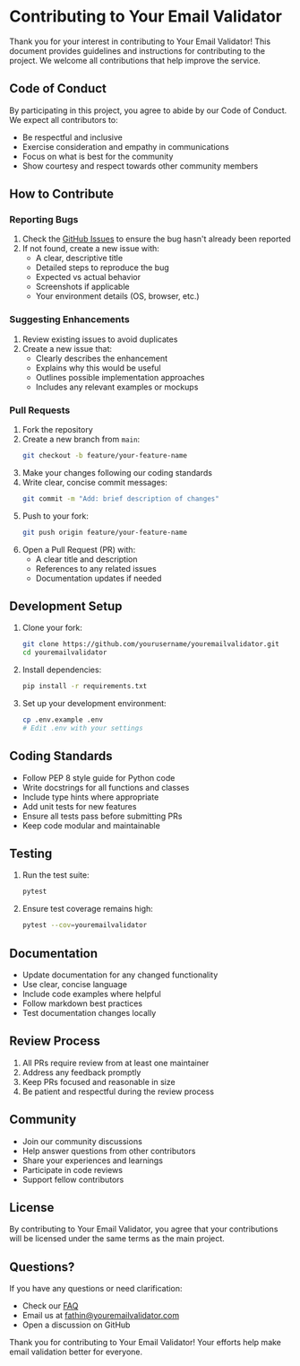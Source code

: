 # Contributing to Your Email Validator

Thank you for your interest in contributing to Your Email Validator! This document provides guidelines and instructions for contributing to the project. We welcome all contributions that help improve the service.

## Code of Conduct

By participating in this project, you agree to abide by our Code of Conduct. We expect all contributors to:
- Be respectful and inclusive
- Exercise consideration and empathy in communications
- Focus on what is best for the community
- Show courtesy and respect towards other community members

## How to Contribute

### Reporting Bugs

1. Check the [GitHub Issues](https://github.com/youremailvalidator/docs/issues) to ensure the bug hasn't already been reported
2. If not found, create a new issue with:
   - A clear, descriptive title
   - Detailed steps to reproduce the bug
   - Expected vs actual behavior
   - Screenshots if applicable
   - Your environment details (OS, browser, etc.)

### Suggesting Enhancements

1. Review existing issues to avoid duplicates
2. Create a new issue that:
   - Clearly describes the enhancement
   - Explains why this would be useful
   - Outlines possible implementation approaches
   - Includes any relevant examples or mockups

### Pull Requests

1. Fork the repository
2. Create a new branch from `main`:
   ```bash
   git checkout -b feature/your-feature-name
   ```
3. Make your changes following our coding standards
4. Write clear, concise commit messages:
   ```bash
   git commit -m "Add: brief description of changes"
   ```
5. Push to your fork:
   ```bash
   git push origin feature/your-feature-name
   ```
6. Open a Pull Request (PR) with:
   - A clear title and description
   - References to any related issues
   - Documentation updates if needed

## Development Setup

1. Clone your fork:
   ```bash
   git clone https://github.com/yourusername/youremailvalidator.git
   cd youremailvalidator
   ```

2. Install dependencies:
   ```bash
   pip install -r requirements.txt
   ```

3. Set up your development environment:
   ```bash
   cp .env.example .env
   # Edit .env with your settings
   ```

## Coding Standards

- Follow PEP 8 style guide for Python code
- Write docstrings for all functions and classes
- Include type hints where appropriate
- Add unit tests for new features
- Ensure all tests pass before submitting PRs
- Keep code modular and maintainable

## Testing

1. Run the test suite:
   ```bash
   pytest
   ```

2. Ensure test coverage remains high:
   ```bash
   pytest --cov=youremailvalidator
   ```

## Documentation

- Update documentation for any changed functionality
- Use clear, concise language
- Include code examples where helpful
- Follow markdown best practices
- Test documentation changes locally

## Review Process

1. All PRs require review from at least one maintainer
2. Address any feedback promptly
3. Keep PRs focused and reasonable in size
4. Be patient and respectful during the review process

## Community

- Join our community discussions
- Help answer questions from other contributors
- Share your experiences and learnings
- Participate in code reviews
- Support fellow contributors

## License

By contributing to Your Email Validator, you agree that your contributions will be licensed under the same terms as the main project.

## Questions?

If you have any questions or need clarification:
- Check our [FAQ](https://youremailvalidator.com/#faq)
- Email us at fathin@youremailvalidator.com
- Open a discussion on GitHub

Thank you for contributing to Your Email Validator! Your efforts help make email validation better for everyone.
